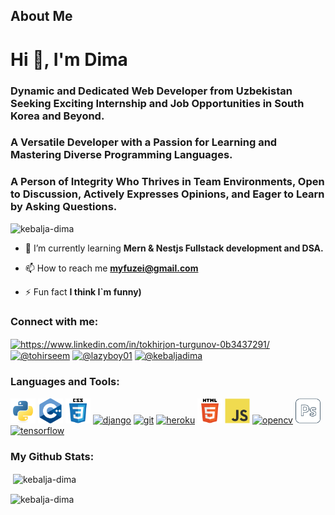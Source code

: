 ## About Me

<h1 align="left">Hi 👋, I'm Dima</h1>
<h3 align="left">Dynamic and Dedicated Web Developer from Uzbekistan Seeking Exciting Internship and Job Opportunities in South Korea and Beyond.</h3>
<h3 align="left">A Versatile Developer with a Passion for Learning and Mastering Diverse Programming Languages.</h3>
<h3 align="left">A Person of Integrity Who Thrives in Team Environments, Open to Discussion, Actively Expresses Opinions, and Eager to Learn by Asking Questions.</h3>
<p align="left"> <img src="https://komarev.com/ghpvc/?username=kebalja-dima&label=Profile%20views&color=0e75b6&style=flat" alt="kebalja-dima" /> </p>

- 🌱 I’m currently learning **Mern & Nestjs Fullstack development and DSA.**

- 📫 How to reach me **myfuzei@gmail.com**

- ⚡ Fun fact **I think I`m funny)**

<h3 align="left">Connect with me:</h3>
<p align="left">
<a href="https://linkedin.com/in/https://www.linkedin.com/in/tokhirjon-turgunov-0b3437291/" target="blank"><img align="center" src="https://raw.githubusercontent.com/rahuldkjain/github-profile-readme-generator/master/src/images/icons/Social/linked-in-alt.svg" alt="https://www.linkedin.com/in/tokhirjon-turgunov-0b3437291/" height="30" width="40" /></a>
<a href="https://instagram.com/@tohirseem" target="blank"><img align="center" src="https://raw.githubusercontent.com/rahuldkjain/github-profile-readme-generator/master/src/images/icons/Social/instagram.svg" alt="@tohirseem" height="30" width="40" /></a>
<a href="https://www.leetcode.com/@lazyboy01" target="blank"><img align="center" src="https://raw.githubusercontent.com/rahuldkjain/github-profile-readme-generator/master/src/images/icons/Social/leet-code.svg" alt="@lazyboy01" height="30" width="40" /></a>
<a href="https://www.hackerearth.com/@kebaljadima" target="blank"><img align="center" src="https://raw.githubusercontent.com/rahuldkjain/github-profile-readme-generator/master/src/images/icons/Social/hackerearth.svg" alt="@kebaljadima" height="30" width="40" /></a>
</p>

<h3 align="left">Languages and Tools:</h3>
<p align="left"> <a href="https://www.python.org" target="_blank" rel="noreferrer"> <img src="https://raw.githubusercontent.com/devicons/devicon/master/icons/python/python-original.svg" alt="python" width="40" height="40"/></a>
  <a href="https://www.w3schools.com/cpp/" target="_blank" rel="noreferrer"> <img src="https://raw.githubusercontent.com/devicons/devicon/master/icons/cplusplus/cplusplus-original.svg" alt="cplusplus" width="40" height="40"/></a> 
  <a href="https://www.w3schools.com/css/" target="_blank" rel="noreferrer"> <img src="https://raw.githubusercontent.com/devicons/devicon/master/icons/css3/css3-original-wordmark.svg" alt="css3" width="40" height="40"/></a>
  <a href="https://www.djangoproject.com/" target="_blank" rel="noreferrer"> <img src="https://cdn.worldvectorlogo.com/logos/django.svg" alt="django" width="40" height="40"/></a> 
  <a href="https://git-scm.com/" target="_blank" rel="noreferrer"> <img src="https://www.vectorlogo.zone/logos/git-scm/git-scm-icon.svg" alt="git" width="40" height="40"/></a>
  <a href="https://heroku.com" target="_blank" rel="noreferrer"> <img src="https://www.vectorlogo.zone/logos/heroku/heroku-icon.svg" alt="heroku" width="40" height="40"/></a>
  <a href="https://www.w3.org/html/" target="_blank" rel="noreferrer"> <img src="https://raw.githubusercontent.com/devicons/devicon/master/icons/html5/html5-original-wordmark.svg" alt="html5" width="40" height="40"/></a> 
  <a href="https://developer.mozilla.org/en-US/docs/Web/JavaScript" target="_blank" rel="noreferrer"> <img src="https://raw.githubusercontent.com/devicons/devicon/master/icons/javascript/javascript-original.svg" alt="javascript" width="40" height="40"/></a>
  <a href="https://opencv.org/" target="_blank" rel="noreferrer"> <img src="https://www.vectorlogo.zone/logos/opencv/opencv-icon.svg" alt="opencv" width="40" height="40"/></a>
  <a href="https://www.photoshop.com/en" target="_blank" rel="noreferrer"> <img src="https://raw.githubusercontent.com/devicons/devicon/master/icons/photoshop/photoshop-line.svg" alt="photoshop" width="40" height="40"/></a>
  <a href="https://www.tensorflow.org" target="_blank" rel="noreferrer"> <img src="https://www.vectorlogo.zone/logos/tensorflow/tensorflow-icon.svg" alt="tensorflow" width="40" height="40"/></a> </p>

<h3 align="left"> My Github Stats:</h3>

<p>&nbsp;<img align="center" src="https://github-readme-stats.vercel.app/api?username=kebalja-dima&show_icons=true&locale=en" alt="kebalja-dima" /></p>

<p><img align="center" src="https://github-readme-streak-stats.herokuapp.com/?user=kebalja-dima&" alt="kebalja-dima" /></p>

